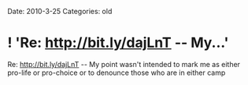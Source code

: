 Date: 2010-3-25
Categories: old

# ! 'Re: http://bit.ly/dajLnT -- My...'

Re: <a href="http://bit.ly/dajLnT" rel="nofollow">http://bit.ly/dajLnT</a> -- My point wasn't intended to mark me as either pro-life or pro-choice or to denounce those who are in either camp
